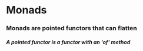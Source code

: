 # Monads
### Monads are pointed functors that can flatten

 ##### A pointed functor is a functor with an 'of' method
